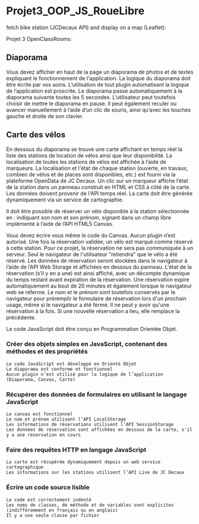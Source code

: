 # Projet3_OOP_JS_RoueLibre
fetch bike station (JCDecaux API) and display on a map (Leaflet):

Projet 3 OpenClassRooms:

## Diaporama
Vous devez afficher en haut de la page un diaporama de photos et de textes expliquant le fonctionnement de l'application. La logique du diaporama doit être écrite par vos soins. L’utilisation de tout plugin automatisant la logique de l’application est proscrite.
Le diaporama passe automatiquement à la diaporama suivante toutes les 5 secondes. L’utilisateur peut toutefois choisir de mettre le diaporama en pause. Il peut également reculer ou avancer manuellement à l’aide d’un clic de souris, ainsi qu’avec les touches gauche et droite de son clavier.

## Carte des vélos
En dessous du diaporama se trouve une carte affichant en temps réel la liste des stations de location de vélos ainsi que leur disponibilité.  La localisation de toutes les stations de vélos est affichée à l’aide de marqueurs.
La localisation et l'état de chaque station (ouverte, en travaux, combien de vélos et de places sont disponibles, etc.) est fourni via la plateforme OpenData de JC Decaux.
Un clic sur un marqueur affiche l’état de la station dans un panneau construit en HTML et CSS à côté de la carte. 
Les données doivent provenir de l'API temps réel.
La carte doit être générée dynamiquement via un service de cartographie.

Il doit être possible de réserver un vélo disponible à la station sélectionnée en :
    indiquant son nom et son prénom,
    signant dans un champ libre implémenté à l’aide de l’API HTML5 Canvas.

Vous devez écrire vous même le code du Canvas. Aucun plugin n’est autorisé.
Une fois la réservation validée, un vélo est marqué comme réservé à cette station.
Pour ce projet, la réservation ne sera pas communiquée à un serveur. 
Seul le navigateur de l'utilisateur "retiendra" que le vélo a été réservé.
Les données de réservation seront stockées dans le navigateur à l’aide de l’API Web Storage et affichées en dessous du panneau. 
L'état de la réservation (s’il y en a une) est ainsi affiché, avec un décompte dynamique du temps restant avant expiration de la réservation.
Une réservation expire automatiquement au bout de 20 minutes et également lorsque le navigateur web se referme.
Le nom et le prénom sont toutefois conservés par le navigateur pour préremplir le formulaire de réservation lors d'un prochain usage, même si le navigateur a été fermé.
Il ne peut y avoir qu'une réservation à la fois. Si une nouvelle réservation a lieu, elle remplace la précédente.

Le code JavaScript doit être conçu en Programmation Orientée Objet.


### Créer des objets simples en JavaScript, contenant des méthodes et des propriétés

    Le code JavaScript est développé en Orienté Objet
    Le diaporama est conforme et fonctionnel
    Aucun plugin n’est utilisé pour la logique de l’application (Diaporama, Canvas, Carte)

### Récupérer des données de formulaires en utilisant le langage JavaScript

    Le canvas est fonctionnel
    Le nom et prénom utilisent l’API LocalStorage
    Les informations de réservations utilisent l’API SessionStorage
    Les données de réservation sont affichées en dessous de la carte, s'il y a une réservation en cours

### Faire des requêtes HTTP en langage JavaScript

    La carte est récupérée dynamiquement depuis un web service cartographique
    Les informations sur les stations utilisent l’API Live de JC Decaux

### Écrire un code source lisible

    Le code est correctement indenté
    Les noms de classes, de méthode et de variables sont explicites (indifféremment en français ou en anglais)
    Il y a une seule classe par fichier

